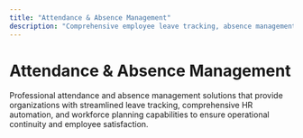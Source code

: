 ```yaml
---
title: "Attendance & Absence Management"
description: "Comprehensive employee leave tracking, absence management, and HR automation tools for streamlined workforce planning and compliance"
---
```


# Attendance & Absence Management

Professional attendance and absence management solutions that provide organizations with streamlined leave tracking, comprehensive HR automation, and workforce planning capabilities to ensure operational continuity and employee satisfaction.
